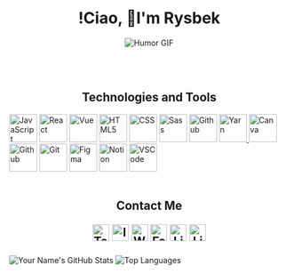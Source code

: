 <h1 align="center">!Ciao, 🌟I'm Rysbek</h1>

<p align="center">
  <img src="https://media.giphy.com/media/8FPyLqXcxm7ipF52Of/giphy.gif" alt="Humor GIF">
</p>
<br><br>

<h2 align="center">Technologies and Tools</h2>


[<img src="https://cdn.iconscout.com/icon/free/png-64/javascript-2752148-2284965.png" alt="JavaScript" width="50" height="50">](https://developer.mozilla.org/en-US/docs/Web/JavaScript)
[<img src="https://cdn.iconscout.com/icon/free/png-64/react-4-1175110.png" alt="React" width="50" height="50">](https://reactjs.org/)
[<img src="https://cdn.iconscout.com/icon/free/png-64/vue-282497.png" alt="Vue" width="50" height="50">](https://vuejs.org/)
[<img src="https://cdn.iconscout.com/icon/free/png-64/html-2752151-2284975.png" alt="HTML5" width="50" height="50">](https://developer.mozilla.org/en-US/docs/Web/HTML)
[<img src="https://cdn.iconscout.com/icon/free/png-64/css-131-722685.png" alt="CSS" width="50" height="50">](https://developer.mozilla.org/en-US/docs/Web/CSS)
[<img src="https://cdn.iconscout.com/icon/free/png-64/sass-226054.png" alt="Sass" width="50" height="50">](https://sass-lang.com/documentation)
[<img src="https://raw.githubusercontent.com/npm/logos/master/npm%20square/n-64.png" alt="Github" width="50" height="50">](https://www.npmjs.com/)
<a href="https://yarnpkg.com/">
  <img src="https://avatars.githubusercontent.com/u/22247014?s=64&v=4" alt="Yarn" width="50" height="50">
</a>
[<img src="https://logo.clearbit.com/canva.com" alt="Canva" width="50" height="50">](https://www.canva.com/)
[<img src="https://cdn.iconscout.com/icon/free/png-64/github-153-675523.png" alt="Github" width="50" height="50">](https://github.com/)
[<img src="https://cdn.iconscout.com/icon/free/png-64/git-225996.png" alt="Git" width="50" height="50">](https://git-scm.com/)
[<img src="https://cdn.iconscout.com/icon/free/png-64/figma-2296079-1912030.png" alt="Figma" width="50" height="50">](https://www.figma.com/)
[<img src="https://cdn.worldvectorlogo.com/logos/notion-2.svg" alt="Notion" width="50" height="50">](https://www.notion.so/)
[<img src="https://cdn.worldvectorlogo.com/logos/visual-studio-code-1.svg" alt="VSCode" width="50" height="50">](https://code.visualstudio.com/)
<br><br>
<h2 align="center">
Contact Me


[<img src="https://cdn-icons-png.flaticon.com/512/2111/2111646.png" alt="Telegram" width="30" height="30">](https://www.t.me/rysbeck)
[<img src="https://cdn-icons-png.flaticon.com/512/174/174855.png" alt="Instagram" width="30" height="30">](https://www.instagram.com/orozaliev.rsb/)
[<img src="https://cdn-icons-png.flaticon.com/512/733/733585.png" alt="WhatsApp" width="30" height="30">](https://wa.me/+971586014711)
[<img src="https://cdn-icons-png.flaticon.com/512/733/733547.png" alt="Facebook" width="30" height="30">](https://m.me/rysbeck)
[<img src="https://cdn-icons-png.flaticon.com/512/174/174857.png" alt="LinkedIn" width="30" height="30">](https://www.linkedin.com/in/rysbeck-orozaliev/)
[<img src="https://cdn-icons-png.flaticon.com/512/732/732200.png" alt="LinkedIn" width="30" height="30">](mailto:rysbeck1@gmail.com)
</h2>

![Your Name's GitHub Stats](https://github-readme-stats.vercel.app/api?username=rysbeck&show_icons=true&theme=radical)
![Top Languages](https://github-readme-stats.vercel.app/api/top-langs/?username=rysbeck&layout=compact&theme=radical)




